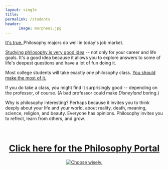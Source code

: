 ```yaml
---
layout: single
title: 
permalink: /students
header:
      image: morpheus.jpg
--- 
```




<a target="_blank" href="http://fivethirtyeight.com/features/philosophers-dont-get-much-respect-but-their-earnings-dont-suck/"> It's true. </a> Philosophy majors do well in today's job market. 

[Studying philosophy is very good idea](/philosophy-3-major) -- not only for your career and life goals. It's a good idea because it allows you to explore answers to some of life's deepest questions and have a lot of fun doing it.

Most college students will take exactly *one* philosophy class. [You should make the most of it.](/philosophy) 

If you do take a class, you might find it surprisingly good -- depending on the professor, of course. (A bad professor could make *Disneyland* boring.) 

Why is philosophy interesting? Perhaps because it invites you to think deeply about your life and your world, about reality, death, meaning, science, religion, and beauty. Everyone has opinions. Philosophy invites you to reflect, learn from others, and grow. 

<br>

<center>

<h1> <a href="/philosophyportal-splash"> Click here for the Philosophy Portal</a> </h1>

<a target="_blank" href="/philosophyportal-splash">  <img src="https://media.giphy.com/media/XG1TkmiJVuyJi/giphy.gif" alt="Choose wisely."></a>

</center>

<br>